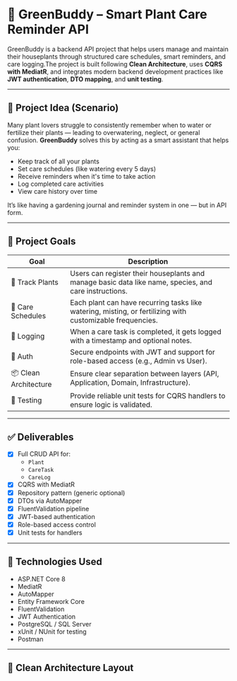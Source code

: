 # 🌿 GreenBuddy – Smart Plant Care Reminder API

GreenBuddy is a backend API project that helps users manage and maintain their houseplants through structured care schedules, 
smart reminders, and care logging.The project is built following **Clean Architecture**, uses **CQRS with MediatR**, and
integrates modern backend development practices like **JWT authentication**, **DTO mapping**, and **unit testing**.

---

## 🧠 Project Idea (Scenario)

Many plant lovers struggle to consistently remember when to water or fertilize their plants — 
leading to overwatering, neglect, or general confusion.
**GreenBuddy** solves this by acting as a smart assistant that helps you:

- Keep track of all your plants
- Set care schedules (like watering every 5 days)
- Receive reminders when it's time to take action
- Log completed care activities
- View care history over time

It’s like having a gardening journal and reminder system in one — but in API form.

---

## 🎯 Project Goals

| Goal | Description |
|------|-------------|
| 🌱 Track Plants | Users can register their houseplants and manage basic data like name, species, and care instructions. |
| 🔁 Care Schedules | Each plant can have recurring tasks like watering, misting, or fertilizing with customizable frequencies. |
| 📓 Logging | When a care task is completed, it gets logged with a timestamp and optional notes. |
| 🔐 Auth | Secure endpoints with JWT and support for role-based access (e.g., Admin vs User). |
| 📦 Clean Architecture | Ensure clear separation between layers (API, Application, Domain, Infrastructure). |
| 🧪 Testing | Provide reliable unit tests for CQRS handlers to ensure logic is validated. |

---

## ✅ Deliverables

- [x] Full CRUD API for:
  - `Plant`
  - `CareTask`
  - `CareLog`
- [x] CQRS with MediatR
- [x] Repository pattern (generic optional)
- [x] DTOs via AutoMapper
- [x] FluentValidation pipeline
- [x] JWT-based authentication
- [x] Role-based access control 
- [x] Unit tests for handlers 

---

## 🧱 Technologies Used

- ASP.NET Core 8
- MediatR
- AutoMapper
- Entity Framework Core
- FluentValidation
- JWT Authentication
- PostgreSQL / SQL Server
- xUnit / NUnit for testing
- Postman

---

## 📁 Clean Architecture Layout

